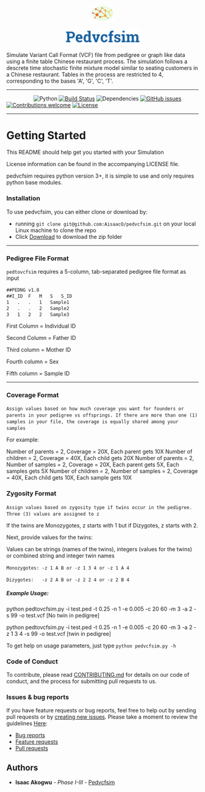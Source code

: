 <p align="center"><img width=12.5% src="https://github.com/AisaacO/pedvcfsim/blob/master/images/logo.png"></p>
<p align="center"><img width=40% height=5% src="https://github.com/AisaacO/pedvcfsim/blob/master/images/words.png"></p>
Simulate Variant Call Format (VCF) file from pedigree or graph like data using a finite table Chinese restaurant process.
The simulation follows a descrete time stochastic finite mixture model similar to seating customers in a Chinese restaurant. Tables in the process are restricted to 4, corresponding to the bases 'A', 'G', 'C', 'T'. 


----


&nbsp;&nbsp;&nbsp;&nbsp;&nbsp;&nbsp;&nbsp;&nbsp;&nbsp;&nbsp;&nbsp;&nbsp;&nbsp;&nbsp;&nbsp;&nbsp;&nbsp;
![Python](https://img.shields.io/badge/Python-v3.6%2B-blue.svg)
[![Build Status](https://travis-ci.org/AisaacO/pedvcfsim.svg?branch=master)](https://travis-ci.org/AisaacO/pedvcfsim)
![Dependencies](https://img.shields.io/badge/dependencies-up%20to%20date-brightgreen.svg)
[![GitHub issues](https://img.shields.io/badge/Issues-2%20open-orange.svg)](https://github.com/AisaacO/pedvcfsim/issues)
[![Contributions welcome](https://img.shields.io/badge/contributions-welcome-orange.svg)](https://github.com/AisaacO/pedvcfsim/blob/master/CONTRIBUTING.md)
[![License](https://img.shields.io/badge/license-MIT-blue.svg)](https://opensource.org/licenses/MIT)


---------------------------------------
# Getting Started


This README should help get you started with your Simulation

License information can be found in the accompanying LICENSE file. 

pedvcfsim requires python version 3+, it is simple to use and only requires python base modules.

### Installation
To use pedvcfsim, you can either clone or download by:

* running `git clone git@github.com:AisaacO/pedvcfsim.git` on your local Linux machine to clone the repo 
* Click [Download](https://github.com/AisaacO/pedvcfsim/archive/master.zip) to download the zip folder

----

### Pedigree File Format

```pedtovcfsim``` requires a 5-column, tab-separated pedigree file format as input
```
##PEDNG v1.0
##I_ID	F	M	S	S_ID
1   .   .   1   Sample1
2   .   .   2   Sample2
3   1   2   2   Sample3
```

First Column  = Individual ID

Second Column = Father ID

Third column = Mother ID

Fourth column = Sex

Fifth column = Sample ID

----

### Coverage Format

```Assign values based on how much coverage you want for founders or parents in your pedigree vs offsprings. If there are more than one (1) samples in your file, the coverage is equally shared among your samples ```

For example:

Number of parents = 2, Coverage = 20X, Each parent gets 10X
Number of children = 2, Coverage = 40X, Each child gets 20X
Number of parents = 2, Number of samples = 2, Coverage = 20X, Each parent gets 5X, Each samples gets 5X
Number of children = 2, Number of samples = 2, Coverage = 40X, Each child gets 10X, Each sample gets 10X


### Zygosity Format

```Assign values based on zygosity type if twins occur in the pedigree. Three (3) values are assigned to z ```

If the twins are Monozygotes, z starts with 1 but if Dizygotes, z starts with 2.

Next, provide values for the twins:

Values can be strings (names of the twins), integers (values for the twins) or combined string and integer twin names

```Monozygotes: -z 1 A B or -z 1 3 4 or -z 1 A 4```

```Dizygotes:   -z 2 A B or -z 2 2 4 or -z 2 B 4```


##### Example Usage:

python pedtovcfsim.py -i test.ped -t 0.25 -n 1 -e 0.005 -c 20 60 -m 3 -a 2 -s 99 -o test.vcf   [No twin in pedigree]

python pedtovcfsim.py -i test.ped -t 0.25 -n 1 -e 0.005 -c 20 60 -m 3 -a 2 -z 1 3 4 -s 99 -o test.vcf [twin in pedigree]

To get help on usage parameters, just type ```python pedvcfsim.py -h```

### Code of Conduct

To contribute, please read [CONTRIBUTING.md](https://github.com/AisaacO/pedvcfsim/blob/master/CONTRIBUTING.md) for details on our code of conduct, and the process for submitting pull requests to us. 

### Issues & bug reports
If you have feature requests or bug reports, feel free to help out by sending pull requests or by [creating new issues](https://github.com/AisaacO/pedvcfsim/issues/new). Please take a moment to
review the guidelines [Here](https://github.com/AisaacO/pedvcfsim/GUIDELINES.md):

* [Bug reports](https://github.com/AisaacO/pedvcfsim/blob/master/GUIDELINES.md#bugs)
* [Feature requests](https://github.com/AisaacO/pedvcfsim/blob/master/GUIDELINES.md#features)
* [Pull requests](https://github.com/AisaacO/pedvcfsim/blob/master/GUIDELINES.md#pull-requests)

## Authors

* **Isaac Akogwu** - *Phase I-III* - [Pedvcfsim](https://github.com/AisaacO/pedvcfsim)


